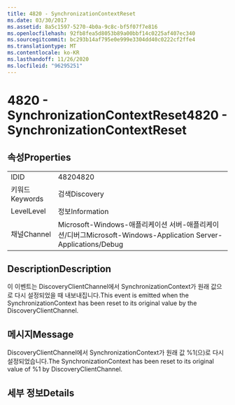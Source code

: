 ```yaml
---
title: 4820 - SynchronizationContextReset
ms.date: 03/30/2017
ms.assetid: 8a5c1597-5270-4b0a-9c8c-bf5f07f7e816
ms.openlocfilehash: 92fb8fea5d8053b89a00bbf14c0225af407ec340
ms.sourcegitcommit: bc293b14af795e0e999e3304dd40c0222cf2ffe4
ms.translationtype: MT
ms.contentlocale: ko-KR
ms.lasthandoff: 11/26/2020
ms.locfileid: "96295251"
---
```

# <a name="4820---synchronizationcontextreset"></a><span data-ttu-id="b64de-102">4820 - SynchronizationContextReset</span><span class="sxs-lookup"><span data-stu-id="b64de-102">4820 - SynchronizationContextReset</span></span>

## <a name="properties"></a><span data-ttu-id="b64de-103">속성</span><span class="sxs-lookup"><span data-stu-id="b64de-103">Properties</span></span>  
  
|||  
|-|-|  
|<span data-ttu-id="b64de-104">ID</span><span class="sxs-lookup"><span data-stu-id="b64de-104">ID</span></span>|<span data-ttu-id="b64de-105">4820</span><span class="sxs-lookup"><span data-stu-id="b64de-105">4820</span></span>|  
|<span data-ttu-id="b64de-106">키워드</span><span class="sxs-lookup"><span data-stu-id="b64de-106">Keywords</span></span>|<span data-ttu-id="b64de-107">검색</span><span class="sxs-lookup"><span data-stu-id="b64de-107">Discovery</span></span>|  
|<span data-ttu-id="b64de-108">Level</span><span class="sxs-lookup"><span data-stu-id="b64de-108">Level</span></span>|<span data-ttu-id="b64de-109">정보</span><span class="sxs-lookup"><span data-stu-id="b64de-109">Information</span></span>|  
|<span data-ttu-id="b64de-110">채널</span><span class="sxs-lookup"><span data-stu-id="b64de-110">Channel</span></span>|<span data-ttu-id="b64de-111">Microsoft-Windows-애플리케이션 서버-애플리케이션/디버그</span><span class="sxs-lookup"><span data-stu-id="b64de-111">Microsoft-Windows-Application Server-Applications/Debug</span></span>|  
  
## <a name="description"></a><span data-ttu-id="b64de-112">Description</span><span class="sxs-lookup"><span data-stu-id="b64de-112">Description</span></span>  

 <span data-ttu-id="b64de-113">이 이벤트는 DiscoveryClientChannel에서 SynchronizationContext가 원래 값으로 다시 설정되었을 때 내보내집니다.</span><span class="sxs-lookup"><span data-stu-id="b64de-113">This event is emitted when the SynchronizationContext has been reset to its original value by the DiscoveryClientChannel.</span></span>  
  
## <a name="message"></a><span data-ttu-id="b64de-114">메시지</span><span class="sxs-lookup"><span data-stu-id="b64de-114">Message</span></span>  

 <span data-ttu-id="b64de-115">DiscoveryClientChannel에서 SynchronizationContext가 원래 값 %1(으)로 다시 설정되었습니다.</span><span class="sxs-lookup"><span data-stu-id="b64de-115">The SynchronizationContext has been reset to its original value of %1 by DiscoveryClientChannel.</span></span>  
  
## <a name="details"></a><span data-ttu-id="b64de-116">세부 정보</span><span class="sxs-lookup"><span data-stu-id="b64de-116">Details</span></span>
